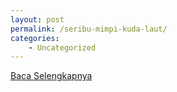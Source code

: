 ```yaml
---
layout: post
permalink: /seribu-mimpi-kuda-laut/
categories:
    - Uncategorized
---
```


[Baca Selengkapnya](/10)